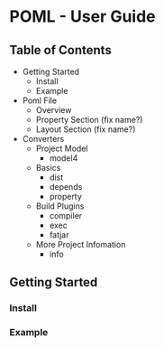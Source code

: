 # POML -  User Guide
## Table of Contents
- Getting Started
    - Install
    - Example
- Poml File
    - Overview
    - Property Section (fix name?)
    - Layout Section (fix name?)
- Converters
    - Project Model
        - model4
    - Basics
        - dist
        - depends
        - property
    - Build Plugins
        - compiler
        - exec
        - fatjar
    - More Project Infomation
        - info


## Getting Started
### Install

### Example

